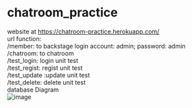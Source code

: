 # chatroom_practice  
website at https://chatroom-practice.herokuapp.com/  
url function:  
/member: to backstage login account: admin; password: admin  
/chatroom: to chatroom  
/test_login: login unit test  
/test_regist: regist unit test  
/test_update :update unit test  
/test_delete: delete unit test  
database Diagram  
![image](https://github.com/vincent8535/chatroom_practice/blob/master/ChatroomSystemDB.jpg)
